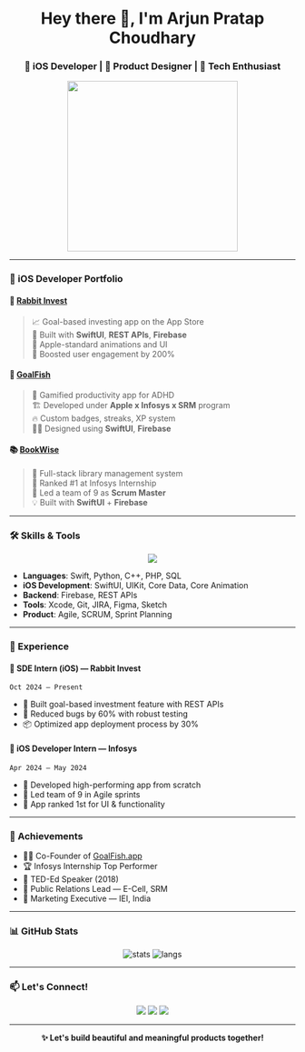 <!-- Profile Header -->
<h1 align="center">Hey there 👋, I'm Arjun Pratap Choudhary</h1>
<h3 align="center">🚀 iOS Developer | 🎨 Product Designer | 🧠 Tech Enthusiast</h3>

<p align="center">
  <img src="https://media.giphy.com/media/qgQUggAC3Pfv687qPC/giphy.gif" width="300"/>
</p>

---

### 🚀 iOS Developer Portfolio

#### 🐇 [Rabbit Invest](https://apps.apple.com/in/app/rabbit-invest/id6502913644)
> 📈 Goal-based investing app on the App Store  
> 🔧 Built with **SwiftUI**, **REST APIs**, **Firebase**  
> 🎨 Apple-standard animations and UI  
> 🚀 Boosted user engagement by 200%

#### 🎯 [GoalFish](https://github.com/arjunxpratap/GoalFish)
> 🧠 Gamified productivity app for ADHD  
> 🏗️ Developed under **Apple x Infosys x SRM** program  
> 🔥 Custom badges, streaks, XP system  
> 👨‍💻 Designed using **SwiftUI**, **Firebase**

#### 📚 [BookWise](https://github.com/arjunxpratap/BookWise-App)
> 📘 Full-stack library management system  
> 🥇 Ranked #1 at Infosys Internship  
> 👥 Led a team of 9 as **Scrum Master**  
> 💡 Built with **SwiftUI** + **Firebase**

---

### 🛠️ Skills & Tools

<p align="center">
  <img src="https://skillicons.dev/icons?i=swift,swiftui,xcode,firebase,python,cpp,git,figma,vscode,html,css,php,mysql" />
</p>

- **Languages**: Swift, Python, C++, PHP, SQL  
- **iOS Development**: SwiftUI, UIKit, Core Data, Core Animation  
- **Backend**: Firebase, REST APIs  
- **Tools**: Xcode, Git, JIRA, Figma, Sketch  
- **Product**: Agile, SCRUM, Sprint Planning  

---

### 💼 Experience

#### 🔹 SDE Intern (iOS) — Rabbit Invest  
`Oct 2024 – Present`
- 🚀 Built goal-based investment feature with REST APIs  
- 🐛 Reduced bugs by 60% with robust testing  
- 📦 Optimized app deployment process by 30%

#### 🔹 iOS Developer Intern — Infosys  
`Apr 2024 – May 2024`
- 🔧 Developed high-performing app from scratch  
- 👑 Led team of 9 in Agile sprints  
- 🥇 App ranked 1st for UI & functionality

---

### 🌟 Achievements

- 👨‍💼 Co-Founder of [GoalFish.app](https://github.com/arjunxpratap/GoalFish)
- 🏆 Infosys Internship Top Performer
- 🎤 TED-Ed Speaker (2018)
- 🤝 Public Relations Lead — E-Cell, SRM
- 📣 Marketing Executive — IEI, India

---

### 📊 GitHub Stats

<p align="center">
  <img src="https://github-readme-stats.vercel.app/api?username=arjunxpratap&show_icons=true&theme=radical" alt="stats" />
  <img src="https://github-readme-stats.vercel.app/api/top-langs/?username=arjunxpratap&layout=compact&theme=radical" alt="langs" />
</p>

---

### 📫 Let's Connect!

<p align="center">
  <a href="mailto:arjunpratapchoudhary@gmail.com"><img src="https://img.shields.io/badge/Email-D14836?style=for-the-badge&logo=gmail&logoColor=white"></a>
  <a href="https://www.linkedin.com/in/arjun-pratap-choudhary/"><img src="https://img.shields.io/badge/LinkedIn-0A66C2?style=for-the-badge&logo=linkedin&logoColor=white"></a>
  <a href="https://github.com/arjunxpratap"><img src="https://img.shields.io/badge/GitHub-000000?style=for-the-badge&logo=github&logoColor=white"></a>
</p>

---

<p align="center"><b>✨ Let's build beautiful and meaningful products together!</b></p>
